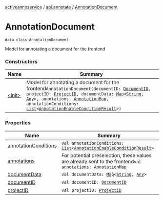 [activeannoservice](../../index.md) / [api.annotate](../index.md) / [AnnotationDocument](./index.md)

# AnnotationDocument

`data class AnnotationDocument`

Model for annotating a document for the frontend

### Constructors

| Name | Summary |
|---|---|
| [&lt;init&gt;](-init-.md) | Model for annotating a document for the frontend`AnnotationDocument(documentID: `[`DocumentID`](../../document/-document-i-d.md)`, projectID: `[`ProjectID`](../../project/-project-i-d.md)`, documentData: `[`Map`](https://kotlinlang.org/api/latest/jvm/stdlib/kotlin.collections/-map/index.html)`<`[`String`](https://kotlinlang.org/api/latest/jvm/stdlib/kotlin/-string/index.html)`, `[`Any`](https://kotlinlang.org/api/latest/jvm/stdlib/kotlin/-any/index.html)`>, annotations: `[`AnnotationMap`](../../document.annotation/-annotation-map.md)`, annotationConditions: `[`List`](https://kotlinlang.org/api/latest/jvm/stdlib/kotlin.collections/-list/index.html)`<`[`AnnotationEnableConditionResult`](../-annotation-enable-condition-result/index.md)`>)` |

### Properties

| Name | Summary |
|---|---|
| [annotationConditions](annotation-conditions.md) | `val annotationConditions: `[`List`](https://kotlinlang.org/api/latest/jvm/stdlib/kotlin.collections/-list/index.html)`<`[`AnnotationEnableConditionResult`](../-annotation-enable-condition-result/index.md)`>` |
| [annotations](annotations.md) | For potential preselection, these values are already sent to the frontend`val annotations: `[`AnnotationMap`](../../document.annotation/-annotation-map.md) |
| [documentData](document-data.md) | `val documentData: `[`Map`](https://kotlinlang.org/api/latest/jvm/stdlib/kotlin.collections/-map/index.html)`<`[`String`](https://kotlinlang.org/api/latest/jvm/stdlib/kotlin/-string/index.html)`, `[`Any`](https://kotlinlang.org/api/latest/jvm/stdlib/kotlin/-any/index.html)`>` |
| [documentID](document-i-d.md) | `val documentID: `[`DocumentID`](../../document/-document-i-d.md) |
| [projectID](project-i-d.md) | `val projectID: `[`ProjectID`](../../project/-project-i-d.md) |
